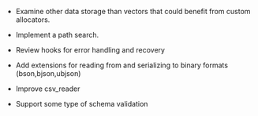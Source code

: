 - Examine other data storage than vectors that could   benefit from custom allocators.

- Implement a path search.

- Review hooks for error handling and recovery

- Add extensions for reading from and serializing to binary formats (bson,bjson,ubjson) 

- Improve csv_reader 

- Support some type of schema validation
